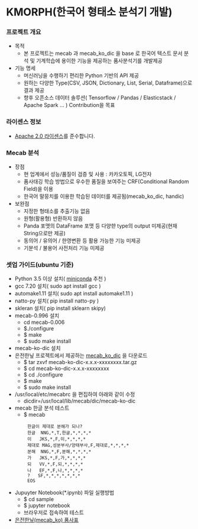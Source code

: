 # KMORPH(한국어 형태소 분석기 개발) #

### 프로젝트 개요
* 목적 
    * 본 프로젝트는 mecab 과 mecab_ko_dic 을 base 로 한국어 텍스트 문서 분석 및 기계학습에 용이한 기능을 제공하는 품사분석기를 개발제공
* 기능 명세
    * 머신러닝을 수행하기 편리한 Python 기반의 API 제공
    * 원하는 다양한 Type(CSV, JSON, Dictionary, List, Serial, Dataframe)으로 결과 제공
    * 향후 오픈소스 데이터 솔루션( Tensorflow / Pandas / Elasticstack / Apache Spark ... ) Contribution을 목표


### 라이센스 정보 
* [Apache 2.0 라이센스](https://olis.or.kr/license/Detailselect.do?lId=1002)를 준수합니다.


### Mecab 분석
* 장점
    * 현 업계에서 성능/품질이 검증 및 사용 : 카카오토픽, LG전자
    * 품사태깅 학습 방법으로 우수한 품질을 보여주는 CRF(Conditional Random Field)을 이용
    * 한국어 말뭉치를 이용한 학습된 데이터를 제공됨(mecab_ko_dic, handic)
* 보완점
    * 지정한 형태소를 추출기능 없음
    * 원형(활용형) 반환하지 않음
    * Panda 포맷의 DataFrame 포맷 등 다양햔 type의 output 미제공(현재 String으로만 제공)
    * 동의어 / 유의어 / 한영변환 등 활용 가능한 기능 미제공
    * 기분석 / 불용어 사전처리 기능 미제공


### 셋업 가이드(ubuntu 기준)
* Python 3.5 이상 설치( [miniconda](https://conda.io/miniconda.html) 추천 )
* gcc 7.20 설치( sudo apt install gcc )
* automake1.11 설치( sudo apt install automake1.11 )
* natto-py 설치( pip install natto-py )
* skleran 설치( pip install sklearn skipy)
* mecab-0.996 설치
    * cd mecab-0.006
    * $./configure
    * $ make
    * $ sudo make install
* mecab-ko-dic 설치
* 은전한닢 프로젝트에서 제공하는 [mecab_ko_dic](https://bitbucket.org/eunjeon/mecab-ko-dic/downloads/) 을 다운로드
    * $ tar zxvf mecab-ko-dic-x.x.x-xxxxxxxx.tar.gz
    * $ cd mecab-ko-dic-x.x.x-xxxxxxxx
    * $ cd ./configure
    * $ make
    * $ sudo make install
* /usr/local/etc/mecabrc 을 편집하여 아래와 같이 수정
    * dicdir=/usr/local/lib/mecab/dic/mecab-ko-dic
* mecab 한글 분석 테스트
    * $ mecab
```
        한글이 제대로 분해가 되나?
        한글	NNG,*,T,한글,*,*,*,*
        이	JKS,*,F,이,*,*,*,*
        제대로	MAG,성분부사/양태부사,F,제대로,*,*,*,*
        분해	NNG,*,F,분해,*,*,*,*
        가	JKS,*,F,가,*,*,*,*
        되	VV,*,F,되,*,*,*,*
        나	EF,*,F,나,*,*,*,*
        ?	SF,*,*,*,*,*,*,*
        EOS
```
* Jupuyter Notebook(*.ipynb) 파일 실행방법
    * $ cd sample
    * $ jupyter notebook
    * 브라우저로 접속하여 테스트
* [은전한닢(mecab_ko) 품사표](https://docs.google.com/spreadsheets/d/1-9blXKjtjeKZqsf4NzHeYJCrr49-nXeRF6D80udfcwY/edit#gid=589544265)

